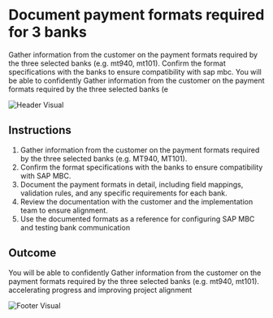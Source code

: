 # Document payment formats required for 3 banks

Gather information from the customer on the payment formats required by the three selected banks (e.g. mt940, mt101). Confirm the format specifications with the banks to ensure compatibility with sap mbc. You will be able to confidently Gather information from the customer on the payment formats required by the three selected banks (e

![Header Visual](https://raw.githubusercontent.com/BriskenFinancials/use-case-template/main/cards/assets/UC10000426-L-06-top.png)

## Instructions

1. Gather information from the customer on the payment formats required by the three selected banks (e.g. MT940, MT101).
2. Confirm the format specifications with the banks to ensure compatibility with SAP MBC.
3. Document the payment formats in detail, including field mappings, validation rules, and any specific requirements for each bank.
4. Review the documentation with the customer and the implementation team to ensure alignment.
5. Use the documented formats as a reference for configuring SAP MBC and testing bank communication

## Outcome

You will be able to confidently Gather information from the customer on the payment formats required by the three selected banks (e.g. mt940, mt101). accelerating progress and improving project alignment

![Footer Visual](https://raw.githubusercontent.com/BriskenFinancials/use-case-template/main/cards/assets/UC10000426-L-06-bottom.png)